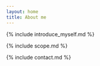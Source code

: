 ```yaml
---
layout: home
title: About me
---
```


<div>

{% include introduce_myself.md %}



{% include scope.md %}



{% include contact.md %}

</div>
